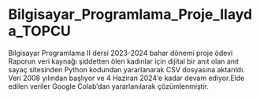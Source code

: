 # Bilgisayar_Programlama_Proje_Ilayda_TOPCU
Bilgisayar Programlama II dersi 2023-2024 bahar dönemi proje ödevi
Raporun veri kaynağı şiddetten ölen kadınlar için dijital bir anıt olan anıt sayaç sitesinden Python kodundan yararlanarak CSV dosyasına aktarıldı. Veri 2008 yılından başlıyor ve 4 Haziran 2024‘e kadar devam ediyor.Elde edilen veriler Google Colab’dan yararlanılarak çözümlenmiştir.
